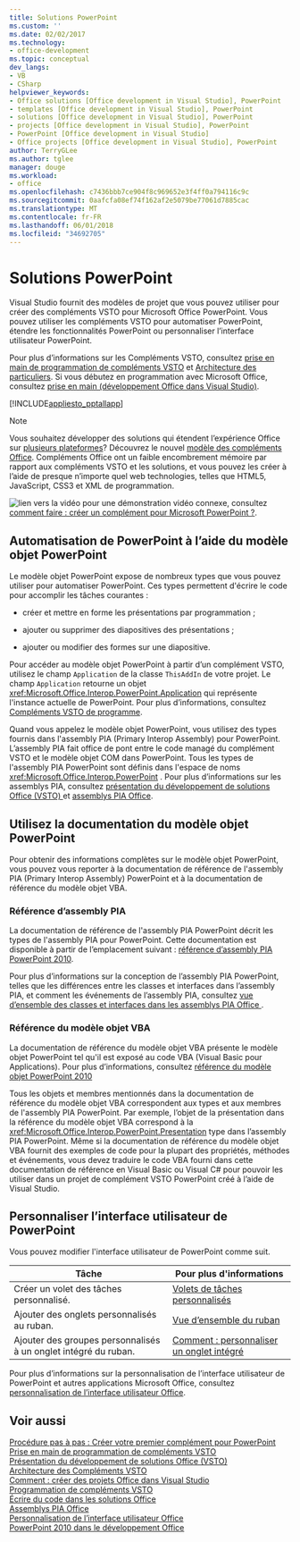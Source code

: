 ```yaml
---
title: Solutions PowerPoint
ms.custom: ''
ms.date: 02/02/2017
ms.technology:
- office-development
ms.topic: conceptual
dev_langs:
- VB
- CSharp
helpviewer_keywords:
- Office solutions [Office development in Visual Studio], PowerPoint
- templates [Office development in Visual Studio], PowerPoint
- solutions [Office development in Visual Studio], PowerPoint
- projects [Office development in Visual Studio], PowerPoint
- PowerPoint [Office development in Visual Studio]
- Office projects [Office development in Visual Studio], PowerPoint
author: TerryGLee
ms.author: tglee
manager: douge
ms.workload:
- office
ms.openlocfilehash: c7436bbb7ce904f8c969652e3f4ff0a794116c9c
ms.sourcegitcommit: 0aafcfa08ef74f162af2e5079be77061d7885cac
ms.translationtype: MT
ms.contentlocale: fr-FR
ms.lasthandoff: 06/01/2018
ms.locfileid: "34692705"
---
```

# <a name="powerpoint-solutions"></a>Solutions PowerPoint
  Visual Studio fournit des modèles de projet que vous pouvez utiliser pour créer des compléments VSTO pour Microsoft Office PowerPoint. Vous pouvez utiliser les compléments VSTO pour automatiser PowerPoint, étendre les fonctionnalités PowerPoint ou personnaliser l’interface utilisateur PowerPoint.  
  
 Pour plus d’informations sur les Compléments VSTO, consultez [prise en main de programmation de compléments VSTO](../vsto/getting-started-programming-vsto-add-ins.md) et [Architecture des particuliers](../vsto/architecture-of-vsto-add-ins.md). Si vous débutez en programmation avec Microsoft Office, consultez [prise en main &#40;développement Office dans Visual Studio&#41;](../vsto/getting-started-office-development-in-visual-studio.md).  
  
 [!INCLUDE[appliesto_pptallapp](../vsto/includes/appliesto-pptallapp-md.md)]  
  
> [!NOTE]  
>  Vous souhaitez développer des solutions qui étendent l’expérience Office sur [plusieurs plateformes](https://dev.office.com/add-in-availability)? Découvrez le nouvel [modèle des compléments Office](https://dev.office.com/docs/add-ins/overview/office-add-ins). Compléments Office ont un faible encombrement mémoire par rapport aux compléments VSTO et les solutions, et vous pouvez les créer à l’aide de presque n’importe quel web technologies, telles que HTML5, JavaScript, CSS3 et XML de programmation.  
  
 ![lien vers la vidéo](../vsto/media/playvideo.gif "lien vidéo") pour une démonstration vidéo connexe, consultez [comment faire : créer un complément pour Microsoft PowerPoint ?](http://go.microsoft.com/fwlink/?LinkId=132767).  
  
## <a name="automate-powerpoint-by-using-the-powerpoint-object-model"></a>Automatisation de PowerPoint à l’aide du modèle objet PowerPoint  
 Le modèle objet PowerPoint expose de nombreux types que vous pouvez utiliser pour automatiser PowerPoint. Ces types permettent d'écrire le code pour accomplir les tâches courantes :  
  
-   créer et mettre en forme les présentations par programmation ;  
  
-   ajouter ou supprimer des diapositives des présentations ;  
  
-   ajouter ou modifier des formes sur une diapositive.  
  
 Pour accéder au modèle objet PowerPoint à partir d’un complément VSTO, utilisez le champ `Application` de la classe `ThisAddIn` de votre projet. Le champ `Application` retourne un objet <xref:Microsoft.Office.Interop.PowerPoint.Application> qui représente l'instance actuelle de PowerPoint. Pour plus d’informations, consultez [Compléments VSTO de programme](../vsto/programming-vsto-add-ins.md).  
  
 Quand vous appelez le modèle objet PowerPoint, vous utilisez des types fournis dans l'assembly PIA (Primary Interop Assembly) pour PowerPoint. L’assembly PIA fait office de pont entre le code managé du complément VSTO et le modèle objet COM dans PowerPoint. Tous les types de l'assembly PIA PowerPoint sont définis dans l'espace de noms <xref:Microsoft.Office.Interop.PowerPoint> . Pour plus d’informations sur les assemblys PIA, consultez [présentation du développement de solutions Office &#40;VSTO&#41; ](../vsto/office-solutions-development-overview-vsto.md) et [assemblys PIA Office](../vsto/office-primary-interop-assemblies.md).  
  
##  <a name="WordOMDocumentation"></a> Utilisez la documentation du modèle objet PowerPoint  
 Pour obtenir des informations complètes sur le modèle objet PowerPoint, vous pouvez vous reporter à la documentation de référence de l'assembly PIA (Primary Interop Assembly) PowerPoint et à la documentation de référence du modèle objet VBA.  
  
### <a name="primary-interop-assembly-reference"></a>Référence d’assembly PIA  
 La documentation de référence de l'assembly PIA PowerPoint décrit les types de l'assembly PIA pour PowerPoint. Cette documentation est disponible à partir de l’emplacement suivant : [référence d’assembly PIA PowerPoint 2010](http://go.microsoft.com/fwlink/?LinkId=189588).  
  
 Pour plus d’informations sur la conception de l’assembly PIA PowerPoint, telles que les différences entre les classes et interfaces dans l’assembly PIA, et comment les événements de l’assembly PIA, consultez [vue d’ensemble des classes et interfaces dans les assemblys PIA Office ](http://go.microsoft.com/fwlink/?LinkId=199885).  
  
### <a name="vba-object-model-reference"></a>Référence du modèle objet VBA  
 La documentation de référence du modèle objet VBA présente le modèle objet PowerPoint tel qu'il est exposé au code VBA (Visual Basic pour Applications). Pour plus d’informations, consultez [référence du modèle objet PowerPoint 2010](http://go.microsoft.com/fwlink/?LinkId=199770)  
  
 Tous les objets et membres mentionnés dans la documentation de référence du modèle objet VBA correspondent aux types et aux membres de l'assembly PIA PowerPoint. Par exemple, l’objet de la présentation dans la référence du modèle objet VBA correspond à la <xref:Microsoft.Office.Interop.PowerPoint.Presentation> type dans l’assembly PIA PowerPoint. Même si la documentation de référence du modèle objet VBA fournit des exemples de code pour la plupart des propriétés, méthodes et événements, vous devez traduire le code VBA fourni dans cette documentation de référence en Visual Basic ou Visual C# pour pouvoir les utiliser dans un projet de complément VSTO PowerPoint créé à l’aide de Visual Studio.  
  
## <a name="customize-the-user-interface-of-powerpoint"></a>Personnaliser l’interface utilisateur de PowerPoint  
 Vous pouvez modifier l'interface utilisateur de PowerPoint comme suit.  
  
|Tâche|Pour plus d'informations|  
|----------|--------------------------|  
|Créer un volet des tâches personnalisé.|[Volets de tâches personnalisés](../vsto/custom-task-panes.md)|  
|Ajouter des onglets personnalisés au ruban.|[Vue d’ensemble du ruban](../vsto/ribbon-overview.md)|  
|Ajouter des groupes personnalisés à un onglet intégré du ruban.|[Comment : personnaliser un onglet intégré](../vsto/how-to-customize-a-built-in-tab.md)|  
  
 Pour plus d’informations sur la personnalisation de l’interface utilisateur de PowerPoint et autres applications Microsoft Office, consultez [personnalisation de l’interface utilisateur Office](../vsto/office-ui-customization.md).  
  
## <a name="see-also"></a>Voir aussi  
 [Procédure pas à pas : Créer votre premier complément pour PowerPoint](../vsto/walkthrough-creating-your-first-vsto-add-in-for-powerpoint.md)   
 [Prise en main de programmation de compléments VSTO](../vsto/getting-started-programming-vsto-add-ins.md)   
 [Présentation du développement de solutions Office &#40;VSTO&#41;](../vsto/office-solutions-development-overview-vsto.md)   
 [Architecture des Compléments VSTO](../vsto/architecture-of-vsto-add-ins.md)   
 [Comment : créer des projets Office dans Visual Studio](../vsto/how-to-create-office-projects-in-visual-studio.md)   
 [Programmation de compléments VSTO](../vsto/programming-vsto-add-ins.md)   
 [Écrire du code dans les solutions Office](../vsto/writing-code-in-office-solutions.md)   
 [Assemblys PIA Office](../vsto/office-primary-interop-assemblies.md)   
 [Personnalisation de l’interface utilisateur Office](../vsto/office-ui-customization.md)   
 [PowerPoint 2010 dans le développement Office](http://go.microsoft.com/fwlink/?LinkId=199015)  
  
  